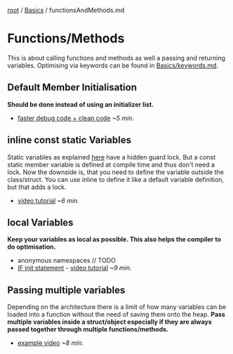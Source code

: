 [root](../README.md) / [Basics](basics.md) / functionsAndMethods.md
# Functions/Methods
This is about calling functions and methods as well a passing and returning variables. Optimising via keywords can be found in [Basics/keywords.md](keywords.md).

## Default Member Initialisation
**Should be done instead of using an initializer list.**

* [faster debug code + clean code](https://www.youtube-nocookie.com/embed/qNNAMH9LHA?rel=0) *~5 min.*

## inline const static Variables
Static variables as explained [here](keywords.md#staticvariable) have a hidden guard lock. But a const static member variable is defined at compile time and thus don't need a lock. Now the downside is, that you need to define the variable outside the class/struct. You can use inline to define it like a default variable definition, but that adds a lock.

-  [video tutorial](https://www.youtube-nocookie.com/embed/m7hwL0gHuP4?rel=0) *~6 min.*

## local Variables
**Keep your variables as local as possible. This also helps the compiler to do optimisation.**

- anonymous namespaces // TODO
- [IF init statement](https://en.cppreference.com/w/cpp/language/if#If_Statements_with_Initializer) - [video tutorial](https://www.youtube-nocookie.com/embed/AiXU5EuLZgc?rel=0&end=500) *~9 min.*


## Passing multiple variables
Depending on the architecture there is a limit of how many variables can be loaded into a function without the need of saving them onto the heap.
**Pass multiple variables inside a struct/object especially if they are always passed together through multiple functions/methods.**

- [example video](https://www.youtube-nocookie.com/embed/FwsO12x8nyM?rel=0) *~8 min.*